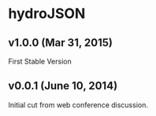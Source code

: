 hydroJSON
=========

## v1.0.0 (Mar 31, 2015)
First Stable Version

## v0.0.1 (June 10, 2014)
Initial cut from web conference discussion.

